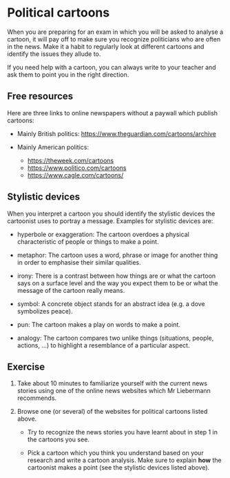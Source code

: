 # Political cartoons

When you are preparing for an exam in which you will be asked to analyse a
cartoon, it will pay off to make sure you recognize politicians who are often
in the news. Make it a habit to regularly look at different cartoons and
identify the issues they allude to.

If you need help with a cartoon, you can always write to your teacher and ask
them to point you in the right direction.

## Free resources

Here are three links to online newspapers without a paywall which publish cartoons:

- Mainly British politics: <https://www.theguardian.com/cartoons/archive>
- Mainly American politics:

    - <https://theweek.com/cartoons>
    - <https://www.politico.com/cartoons>
    - <https://www.cagle.com/cartoons/>

## Stylistic devices

When you interpret a cartoon you should identify the stylistic devices the
cartoonist uses to portray a message. Examples for stylistic devices are:

- hyperbole or exaggeration: The cartoon overdoes a physical characteristic of people or things to make a point.

- metaphor: The cartoon uses a word, phrase or image for another thing in order to emphasise their similar qualities.

- irony: There is a contrast between how things are or what the cartoon says on a surface level and the way you expect them to be or what the message of the cartoon really means. 

- symbol: A concrete object stands for an abstract idea (e.g. a dove symbolizes peace).  

- pun: The cartoon makes a play on words to make a point.

- analogy: The cartoon compares two unlike things (situations, people, actions, ...) to highlight a resemblance of a particular aspect.

## Exercise

1. Take about 10 minutes to familiarize yourself with the current news stories
using one of the online news websites which Mr Liebermann recommends.

2. Browse one (or several) of the websites for political cartoons listed above.

    - Try to recognize the news stories you have learnt about in step 1 in the cartoons you see. 

    - Pick a cartoon which you think you understand based on your research and write a cartoon analysis.
    Make sure to explain **how** the cartoonist makes a point (see the stylistic devices listed above).

